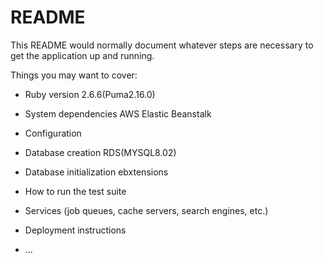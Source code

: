 # README

This README would normally document whatever steps are necessary to get the
application up and running.

Things you may want to cover:

- Ruby version
  2.6.6(Puma2.16.0)
- System dependencies
AWS Elastic Beanstalk 
- Configuration

- Database creation
RDS(MYSQL8.02)
- Database initialization
ebxtensions
- How to run the test suite

- Services (job queues, cache servers, search engines, etc.)

- Deployment instructions

- ...
